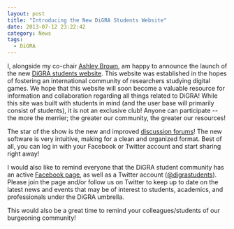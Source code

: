 ```yaml
---
layout: post
title: "Introducing the New DiGRA Students Website"
date: 2013-07-12 23:22:42
category: News
tags:
  - DiGRA
---
```


I, alongside my co-chair [Ashley Brown](http://www.socialsciences.manchester.ac.uk/disciplines/sociology/postgraduate/current/abrown/), am happy to announce the launch of the new [DiGRA students website](http://digrastudents.org/). This website was established in the hopes of fostering an international community of researchers studying digital games. We hope that this website will soon become a valuable resource for information and collaboration regarding all things related to DiGRA! While this site was built with students in mind (and the user base will primarily consist of students), it is not an exclusive club! Anyone can participate -- the more the merrier; the greater our community, the greater our resources!

The star of the show is the new and improved [discussion forums](http://discourse.digrastudents.org/)! The new software is very intuitive, making for a clean and organized format. Best of all, you can log in with your Facebook or Twitter account and start sharing right away!

I would also like to remind everyone that the DiGRA student community has an active [Facebook page](http://www.facebook.com/digrastudents), as well as a Twitter account ([@digrastudents](http://twitter.com/digrastudents)). Please join the page and/or follow us on Twitter to keep up to date on the latest news and events that may be of interest to students, academics, and professionals under the DiGRA umbrella.

This would also be a great time to remind your colleagues/students of our burgeoning community!

